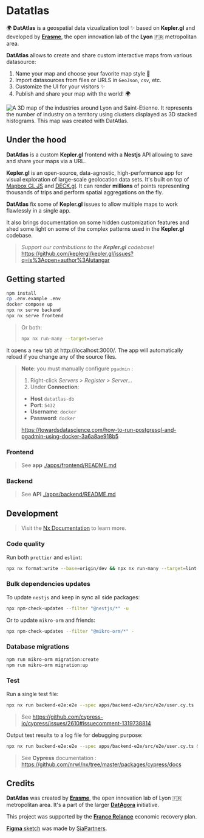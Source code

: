 # Datatlas

🌍 __DatAtlas__ is a geospatial data vizualization tool ✨ based on __Kepler.gl__ and developed by [__Erasme__](https://www.erasme.org), the open innovation lab of the __Lyon__ 🇫🇷 metropolitan area.

__DatAtlas__ allows to create and share custom interactive maps from various datasource:
1. Name your map and choose your favorite map style 💅
2. Import datasources from files or URLS in `GeoJson`, `csv`, etc.
3. Customize the UI for your visitors ✨
4. Publish and share your map with the world! 🌍 

![A 3D map of the industries around Lyon and Saint-Etienne. It represents the number of industry on a territory using clusters displayed as 3D stacked histograms. This map was created with DatAtlas.](https://user-images.githubusercontent.com/33604381/183027634-6bb76d0f-cb53-412c-93cb-2af5acb290e4.png)

## Under the hood

__DatAtlas__ is a custom __Kepler.gl__ frontend with a __Nestjs__ API allowing to save and share your maps via a URL.

__Kepler.gl__ is an open-source, data-agnostic, high-performance app for visual exploration of large-scale geolocation data sets. It's built on top of [Mapbox GL JS](https://github.com/mapbox/mapbox-gl-js) and [DECK.gl](https://deck.gl/).
It can render __millions__ of points representing thousands of trips and perform spatial aggregations on the fly.

__DatAtlas__ fix some of __Kepler.gl__ issues to allow multiple maps to work flawlessly in a single app.

It also brings documentation on some hidden customization features and shed some light on some of the complex patterns used in the __Kepler.gl__ codebase.

> *Support our contributions to the __Kepler.gl__ codebase!*
> https://github.com/keplergl/kepler.gl/issues?q=is%3Aopen+author%3Alutangar

## Getting started

```sh
npm install
cp .env.example .env
docker compose up
npx nx serve backend
npx nx serve frontend
```

> Or both:
> ```sh
> npx nx run-many --target=serve
> ```

It opens a new tab at http://localhost:3000/. 
The app will automatically reload if you change any of the source files.

> **Note**: you must manually configure `pgadmin` :
>
> 1. Right-click _Servers > Register > Server..._
> 2. Under **Connection**:
>
> - **Host** `datatlas-db`
> - **Port**: `5432`
> - **Username**: `docker`
> - **Password**: `docker`
>
> https://towardsdatascience.com/how-to-run-postgresql-and-pgadmin-using-docker-3a6a8ae918b5

### Frontend

> See **app** [./apps/frontend/README.md](./apps/frontend/README.md)

### Backend 

> See **API** [./apps/backend/README.md](./apps/backend/README.md)

## Development

> Visit the [Nx Documentation](https://nx.dev) to learn more.

### Code quality

Run both `prettier` and `eslint`:

```sh
npx nx format:write --base=origin/dev && npx nx run-many --target=lint --base=origin/dev
```

### Bulk dependencies updates

To update `nestjs` and keep in sync all side packages:

```sh
npx npm-check-updates --filter "@nestjs/*" -u
```

Or to update `mikro-orm` and friends:
```sh
npx npm-check-updates --filter "@mikro-orm/*" -
```

### Database migrations

```sh
npm run mikro-orm migration:create
npm run mikro-orm migration:up
```

### Test

Run a single test file:

```sh
npx nx run backend-e2e:e2e --spec apps/backend-e2e/src/e2e/user.cy.ts
```

> See https://github.com/cypress-io/cypress/issues/2610#issuecomment-1319738814

Output test results to a log file for debugging purpose:

```sh
npx nx run backend-e2e:e2e --spec apps/backend-e2e/src/e2e/user.cy.ts &> cypress.log
```

> See __Cypress__ documentation :
> https://github.com/nrwl/nx/tree/master/packages/cypress/docs

## Credits

__DatAtlas__ was created by [__Erasme__](https://www.erasme.org), the open innovation lab of Lyon 🇫🇷 metropolitan area. It's a part of the larger [__DatAgora__](https://www.erasme.org/DatAgora) initiative.

This project was supported by the [__France Relance__](https://www.economie.gouv.fr/plan-de-relance) economic recovery plan.

[**Figma** sketch](https://www.figma.com/proto/lVX7Lycox3AGixBhhbhQsQ/DatAtlas) was made by [SiaPartners](https://www.sia-partners.com/).
